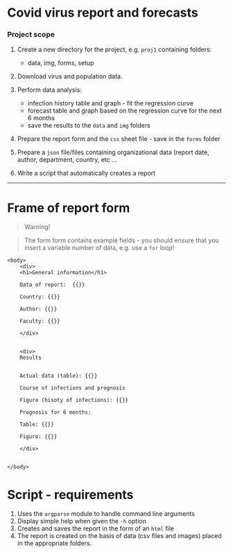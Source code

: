# Covid virus report and forecasts

### Project scope

1. Create a new directory for the project, e.g. `proj1` containing folders:   
    - data, img, forms, setup

2. Download virus and population data.
3. Perform data analysis:
    - infection history table and graph - fit the regression curve
    - forecast table and graph based on the regression curve for the next 6 months
    - save the results to the `data` and `img` folders

4. Prepare the report form and the `css` sheet file - save in the `forms` folder
5. Prepare a `json` file/files containing organizational data (report date, author, department, country, etc ...
6. Write a script that automatically creates a report

---

# Frame of report form

>Warning!

>The form form contains example fields - you should ensure that you insert a variable number of data, e.g. use a `for` loop!


<!DOCTYPE html>
<html>
    <head>
            <title>{{ Title }}</title>
            <link rel="stylesheet" href="myCss.css">
    </head>
    
    <body>
        <div>
        <h1>General information</h1>

        Data of report:  {{}}

        Country: {{}}

        Author: {{}}

        Faculty: {{}}

        </div>


        <div>
        Results


        Actual data (table): {{}}

        Course of infections and prognosis

        Figure (hisoty of infections): {{}}

        Prognosis for 6 months:

        Table: {{}}

        Figure: {{}}

        </div>


    </body>
</html>


# Script - requirements

1. Uses the `argparse` module to handle command line arguments
2. Display simple help when given the `-h` option
3. Creates and saves the report in the form of an `html` file
4. The report is created on the basis of data (csv files and images) placed in the appropriate folders.